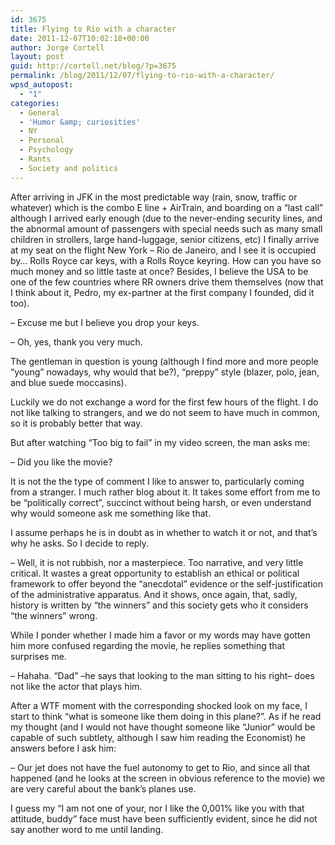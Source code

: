 ```yaml
---
id: 3675
title: Flying to Rio with a character
date: 2011-12-07T10:02:18+00:00
author: Jorge Cortell
layout: post
guid: http://cortell.net/blog/?p=3675
permalink: /blog/2011/12/07/flying-to-rio-with-a-character/
wpsd_autopost:
  - "1"
categories:
  - General
  - 'Humor &amp; curiosities'
  - NY
  - Personal
  - Psychology
  - Rants
  - Society and politics
---
```

After arriving in JFK in the most predictable way (rain, snow, traffic or whatever) which is the combo E line + AirTrain, and boarding on a &#8220;last call&#8221; although I arrived early enough (due to the never-ending security lines, and the abnormal amount of passengers with special needs such as many small children in strollers, large hand-luggage, senior citizens, etc) I finally arrive at my seat on the flight New York &#8211; Rio de Janeiro, and I see it is occupied by… Rolls Royce car keys, with a Rolls Royce keyring. How can you have so much money and so little taste at once? Besides, I believe the USA to be one of the few countries where RR owners drive them themselves (now that I think about it, Pedro, my ex-partner at the first company I founded, did it too).

– Excuse me but I believe you drop your keys.
  
– Oh, yes, thank you very much.

The gentleman in question is young (although I find more and more people &#8220;young&#8221; nowadays, why would that be?), &#8220;preppy&#8221; style (blazer, polo, jean, and blue suede moccasins).

Luckily we do not exchange a word for the first few hours of the flight. I do not like talking to strangers, and we do not seem to have much in common, so it is probably better that way.

But after watching &#8220;Too big to fail&#8221; in my video screen, the man asks me:

– Did you like the movie?

It is not the the type of comment I like to answer to, particularly coming from a stranger. I much rather blog about it. It takes some effort from me to be &#8220;politically correct&#8221;, succinct without being harsh, or even understand why would someone ask me something like that.

I assume perhaps he is in doubt as in whether to watch it or not, and that&#8217;s why he asks. So I decide to reply.

– Well, it is not rubbish, nor a masterpiece. Too narrative, and very little critical. It wastes a great opportunity to establish an ethical or political framework to offer beyond the &#8220;anecdotal&#8221; evidence or the self-justification of the administrative apparatus. And it shows, once again, that, sadly, history is written by &#8220;the winners&#8221; and this society gets who it considers &#8220;the winners&#8221; wrong.

While I ponder whether I made him a favor or my words may have gotten him more confused regarding the movie, he replies something that surprises me.

– Hahaha. &#8220;Dad&#8221; –he says that looking to the man sitting to his right– does not like the actor that plays him.

After a WTF moment with the corresponding shocked look on my face, I start to think &#8220;what is someone like them doing in this plane?&#8221;. As if he read my thought (and I would not have thought someone like &#8220;Junior&#8221; would be capable of such subtlety, although I saw him reading the Economist) he answers before I ask him:

– Our jet does not have the fuel autonomy to get to Rio, and since all that happened (and he looks at the screen in obvious reference to the movie) we are very careful about the bank&#8217;s planes use.

I guess my &#8220;I am not one of your, nor I like the 0,001% like you with that attitude, buddy&#8221; face must have been sufficiently evident, since he did not say another word to me until landing.
